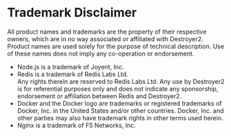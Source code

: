 # Trademark Disclaimer

All product names and trademarks are the property of their respective owners,
which are in no way associated or affiliated with Destroyer2. Product names are
used solely for the purpose of technical description. Use of these names does
not imply any co-operation or endorsement.

- Node.js is a trademark of Joyent, Inc.
- Redis is a trademark of Redis Labs Ltd.<br>
  Any rights therein are reserved to Redis Labs Ltd. Any use by Destroyer2 is
  for referential purposes only and does not indicate any sponsorship,
  endorsement or affiliation between Redis and Destroyer2.
- Docker and the Docker logo are trademarks or registered trademarks of
  Docker, Inc. in the United States and/or other countries. Docker, Inc. and
  other parties may also have trademark rights in other terms used herein.
- Nginx is a trademark of F5 Networks, Inc.
